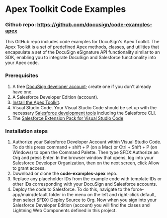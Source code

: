 # Apex Toolkit Code Examples

### Github repo: https://github.com/docusign/code-examples-apex

This GitHub repo includes code examples for DocuSign's Apex Toolkit. The Apex Toolkit is a set of predefined Apex methods, classes, and utilities that encapsulate a set of the DocuSign eSignature API functionality similar to an SDK, enabling you to integrate DocuSign and Salesforce functionality into your Apex code.

### Prerequisites

1. A free [DocuSign developer account](https://go.docusign.com/o/sandbox/); create one if you don't already have one.
1. A Salesforce Developer Edition (account).
1. [Install the Apex Toolkit](https://developers.docusign.com/docs/salesforce/how-to/apex-toolkit-install/). 
1. Visual Studio Code. Your Visual Studio Code should be set up with the necessary [Salesforce development tools](https://trailhead.salesforce.com/content/learn/projects/set-up-your-lightning-web-components-developer-tools/install-development-tools) including the Salesforce CLI. 
1. The [Salesforce Extension Pack for Visual Studio Code](https://marketplace.visualstudio.com/items?itemName=salesforce.salesforcedx-vscode)

### Installation steps

1. Authorize your Salesforce Developer Account within Visual Studio Code. To do this press command + shift + P (on a Mac) or Ctrl + Shift + P (on Windows) to open the Command Palette. Then type SFDX:Authorize an Org and press Enter. In the browser window that opens, log into your Salesforce Developer Organization, then on
the next screen, click Allow to grant access.
1. Download or clone the **code-examples-apex** repo.
1. Replace any placeholder IDs from the example code with template IDs or other IDs corresponding with your DocuSign and Salesforce accounts. 
1. Deploy the code to Salesforce. To do this, navigate to the force-app/main/default folder in the menu on the left and right-click default, then select SFDX: Deploy Source to Org. Now when you sign into your Salesforce Developer Edition (account) you will find the clases and Lightning Web Components defined in this project.
